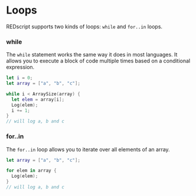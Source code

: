 # Loops

REDscript supports two kinds of loops: `while` and `for..in` loops.

### while

The `while` statement works the same way it does in most languages. It allows you to execute a block of code multiple times based on a conditional expression.

```swift
let i = 0;
let array = ["a", "b", "c"];

while i < ArraySize(array) {
  let elem = array[i];
  Log(elem);
  i += 1;
}
// will log a, b and c
```

### for..in

The `for..in` loop allows you to iterate over all elements of an array.

```swift
let array = ["a", "b", "c"];

for elem in array {
  Log(elem);
}
// will log a, b and c
```

